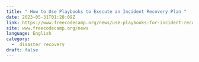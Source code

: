 ```yaml
---
title: " How to Use Playbooks to Execute an Incident Recovery Plan "
date: 2023-05-31T01:28:09Z
link: https://www.freecodecamp.org/news/use-playbooks-for-incident-recovery/?utm_medium=RSS&utm_source=news.12bit.vn
site: www.freecodecamp.org/news
language: English
category:
  -  disaster recovery 
draft: false
---
```

